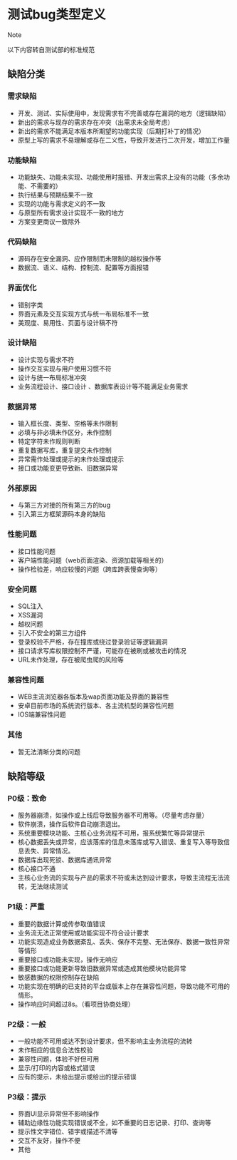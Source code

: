 # 测试bug类型定义

> [!note]
>
> 以下内容转自测试部的标准规范

## 缺陷分类

### 需求缺陷

- 开发、测试、实际使用中，发现需求有不完善或存在漏洞的地方（逻辑缺陷）
- 新出的需求与现存的需求存在冲突（出需求未全局考虑）
- 新出的需求不能满足本版本所期望的功能实现（后期打补丁的情况）
- 原型上写的需求不易理解或存在二义性，导致开发进行二次开发，增加工作量

### 功能缺陷

- 功能缺失、功能未实现、功能使用时报错、开发出需求上没有的功能（多余功能、不需要的）
- 执行结果与预期结果不一致
- 实现的功能与需求定义的不一致
- 与原型所有需求设计实现不一致的地方
- 方案变更商议一致除外

### 代码缺陷

- 源码存在安全漏洞、应作限制而未限制的越权操作等
- 数据流、语义、结构、控制流、配置等方面报错

### 界面优化

- 错别字类
- 界面元素及交互实现方式与统一布局标准不一致
- 美观度、易用性、页面与设计稿不符

### 设计缺陷

- 设计实现与需求不符
- 操作交互实现与用户使用习惯不符
- 设计与统一布局标准冲突
- 业务流程设计、接口设计 、数据库表设计等不能满足业务需求

### 数据异常

- 输入框长度、类型、空格等未作限制
- 必填与非必填未作区分，未作控制
- 特定字符未作规则判断
- 重复数据写库，重复提交未作控制
- 异常需作处理或提示的未作处理或提示
- 接口或功能变更导致新、旧数据异常

### 外部原因

- 与第三方对接的所有第三方的bug
- 引入第三方框架源码本身的缺陷

### 性能问题

- 接口性能问题
- 客户端性能问题（web页面渲染、资源加载等相关的）
- 操作检验差，响应较慢的问题（跨库跨表慢查询等）

### 安全问题

- SQL注入
- XSS漏洞
- 越权问题
- 引入不安全的第三方组件
- 登录校验不严格，存在撞库或绕过登录验证等逻辑漏洞
- 接口请求写库权限控制不严谨，可能存在被刷或被攻击的情况
- URL未作处理，存在被爬虫爬的风险等

### 兼容性问题

- WEB主流浏览器各版本及wap页面功能及界面的兼容性
- 安卓目前市场的系统流行版本、各主流机型的兼容性问题
- IOS端兼容性问题

### 其他

- 暂无法清晰分类的问题

## 缺陷等级

### P0级：致命

- 服务器崩溃，如操作或上线后导致服务器不可用等。（尽量考虑存量）
- 软件崩溃，操作后软件自动崩溃退出。
- 系统重要模块功能、主核心业务流程不可用，报系统繁忙等异常提示
- 核心数据丢失或异常，应该落库的信息未落库或写入错误、重复写入等导致信息丢失、异常情况。
- 数据库出现死锁、数据库通讯异常
- 核心接口不通
- 主核心业务流的实现与产品的需求不符或未达到设计要求，导致主流程无法流转，无法继续测试

### P1级：严重

- 重要的数据计算或传参取值错误
- 业务流无法正常使用或功能实现不符合设计要求
- 功能实现造成业务数据紊乱、丢失、保存不完整、无法保存、数据一致性异常等情形
- 重要接口或功能未实现，操作无响应
- 重要接口或功能更新导致旧数据异常或造成其他模块功能异常
- 敏感数据的权限控制存在缺陷
- 功能实现在明确的已支持的平台或版本上存在兼容性问题，导致功能不可用的情形。
- 操作响应时间超过8s。（看项目协商处理）

### P2级：一般

- 一般功能不可用或达不到设计要求，但不影响主业务流程的流转
- 未作相应的信息合法性校验
- 兼容性问题，体验不好但可用
- 显示/打印的内容或格式错误
- 应有的提示，未给出提示或给出的提示错误

### P3级：提示

- 界面UI显示异常但不影响操作
- 辅助边缘性功能实现错误或不全，如不重要的日志记录、打印、查询等
- 提示性文字错位、错字或描述不清等
- 交互不友好，操作不便
- 其他